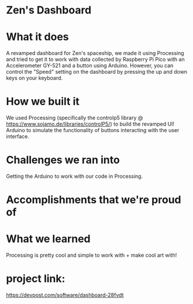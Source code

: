 # Zen's Dashboard

# What it does
A revamped dashboard for Zen's spaceship, we made it using Processing and tried to get it to work with data collected by Raspberry Pi Pico with an Accelerometer GY-521 and a button using Arduino. However, you can control the "Speed" setting on the dashboard by pressing the up and down keys on your keyboard.

# How we built it
We used Processing (specifically the controlp5 library @ https://www.sojamo.de/libraries/controlP5/) to build the revamped UI! Arduino to simulate the functionality of buttons interacting with the user interface.

# Challenges we ran into
Getting the Arduino to work with our code in Processing.

# Accomplishments that we're proud of
# What we learned
Processing is pretty cool and simple to work with + make cool art with!

# project link: 
https://devpost.com/software/dashboard-28fvdt
